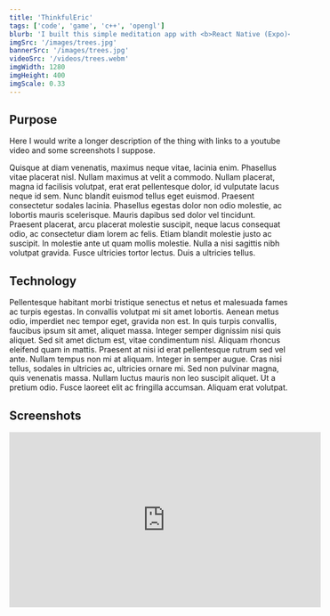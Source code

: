 ```yaml
---
title: 'ThinkfulEric'
tags: ['code', 'game', 'c++', 'opengl']
blurb: 'I built this simple meditation app with <b>React Native (Expo)</b> to meet my specific needs'
imgSrc: '/images/trees.jpg'
bannerSrc: '/images/trees.jpg'
videoSrc: '/videos/trees.webm'
imgWidth: 1280
imgHeight: 400
imgScale: 0.33
---
```


## Purpose

Here I would write a longer description of the thing with links to a youtube video and some screenshots I suppose. 

Quisque at diam venenatis, maximus neque vitae, lacinia enim. Phasellus vitae placerat nisl. Nullam maximus at velit a commodo. Nullam placerat, magna id facilisis volutpat, erat erat pellentesque dolor, id vulputate lacus neque id sem. Nunc blandit euismod tellus eget euismod. Praesent consectetur sodales lacinia. Phasellus egestas dolor non odio molestie, ac lobortis mauris scelerisque. Mauris dapibus sed dolor vel tincidunt. Praesent placerat, arcu placerat molestie suscipit, neque lacus consequat odio, ac consectetur diam lorem ac felis. Etiam blandit molestie justo ac suscipit. In molestie ante ut quam mollis molestie. Nulla a nisi sagittis nibh volutpat gravida. Fusce ultricies tortor lectus. Duis a ultricies tellus.

## Technology

Pellentesque habitant morbi tristique senectus et netus et malesuada fames ac turpis egestas. In convallis volutpat mi sit amet lobortis. Aenean metus odio, imperdiet nec tempor eget, gravida non est. In quis turpis convallis, faucibus ipsum sit amet, aliquet massa. Integer semper dignissim nisi quis aliquet. Sed sit amet dictum est, vitae condimentum nisl. Aliquam rhoncus eleifend quam in mattis. Praesent at nisi id erat pellentesque rutrum sed vel ante. Nullam tempus non mi at aliquam. Integer in semper augue. Cras nisi tellus, sodales in ultricies ac, ultricies ornare mi. Sed non pulvinar magna, quis venenatis massa. Nullam luctus mauris non leo suscipit aliquet. Ut a pretium odio. Fusce laoreet elit ac fringilla accumsan. Aliquam erat volutpat. 

## Screenshots

<iframe width="560" height="315" src="https://www.youtube.com/embed/RqxIXjN6QiI" title="YouTube video player" frameborder="0" allow="accelerometer; autoplay; clipboard-write; encrypted-media; gyroscope; picture-in-picture; web-share" allowfullscreen></iframe>